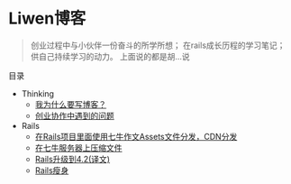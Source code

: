 # Liwen博客

> 创业过程中与小伙伴一份奋斗的所学所想；
> 在rails成长历程的学习笔记；
> 供自己持续学习的动力。
> 上面说的都是胡...说

目录

* Thinking
    * [我为什么要写博客？](http://zhangliwen.site/thinking/2016/08/24/Why-should-I-write-blog.html)
    * [创业协作中遇到的问题](http://zhangliwen.site/thinking/2016/08/26/cooperation.html)
* Rails
    * [在Rails项目里面使用七牛作文Assets文件分发，CDN分发](http://zhangliwen.site/rails/2016/08/24/how-use-qiniu-storage-and_cdn.html)
    * [在七牛服务器上压缩文件](http://zhangliwen.site/rails/2016/08/27/qiniu_online_zip.html)
    * [Rails升级到4.2(译文)](http://zhangliwen.site/rails/2016/09/13/how_to_upgrade_to_rails_4_2.html)
    * [Rails瘦身](http://zhangliwen.site/rails/2016/10/13/rails_on_a_diet.html)
